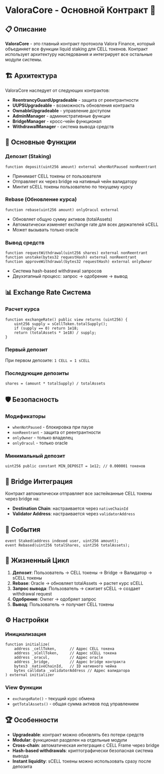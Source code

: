 # ValoraCore - Основной Контракт 🚀

## 📋 Описание

**ValoraCore** - это главный контракт протокола Valora Finance, который объединяет все функции liquid staking для CELL токенов. Контракт использует архитектуру наследования и интегрирует все остальные модули системы.

## 🏗️ Архитектура

ValoraCore наследует от следующих контрактов:
- **ReentrancyGuardUpgradeable** - защита от реентрантности
- **UUPSUpgradeable** - возможность обновления контракта
- **OwnableUpgradeable** - управление доступом
- **AdminManager** - административные функции
- **BridgeManager** - кросс-чейн функционал  
- **WithdrawalManager** - система вывода средств

## 🔧 Основные Функции

### Депозит (Staking)
```solidity
function deposit(uint256 amount) external whenNotPaused nonReentrant
```
- Принимает CELL токены от пользователя
- Отправляет их через bridge на нативный чейн валидатору
- Минтит sCELL токены пользователю по текущему курсу

### Rebase (Обновление курса)
```solidity
function rebase(uint256 amount) onlyOracul external
```
- Обновляет общую сумму активов (totalAssets)
- Автоматически изменяет exchange rate для всех держателей sCELL
- Может вызывать только oracle

### Вывод средств
```solidity
function requestWithdrawal(uint256 shares) external nonReentrant
function unstake(bytes32 requestHash) external nonReentrant
function approveWithdrawal(bytes32 requestHash) external onlyOwner
```
- Система hash-based withdrawal запросов
- Двухэтапный процесс: запрос → одобрение → вывод

## 📊 Exchange Rate Система

### Расчет курса
```solidity
function exchangeRate() public view returns (uint256) {
    uint256 supply = sCellToken.totalSupply();
    if (supply == 0) return 1e18;
    return (totalAssets * 1e18) / supply;
}
```

### Первый депозит
При первом депозите: `1 CELL = 1 sCELL`

### Последующие депозиты
```solidity
shares = (amount * totalSupply) / totalAssets
```

## 🛡️ Безопасность

### Модификаторы
- `whenNotPaused` - блокировка при паузе
- `nonReentrant` - защита от реентрантности  
- `onlyOwner` - только владелец
- `onlyOracul` - только oracle

### Минимальный депозит
```solidity
uint256 public constant MIN_DEPOSIT = 1e12; // 0.000001 токенов
```

## 🌉 Bridge Интеграция

Контракт автоматически отправляет все застейканные CELL токены через bridge на:
- **Destination Chain**: настраивается через `nativeChainId`
- **Validator Address**: настраивается через `validatorAddress` 

## 📝 События

```solidity
event Staked(address indexed user, uint256 amount);
event Rebased(uint256 totalShares, uint256 totalAssets);
```

## 🔄 Жизненный Цикл

1. **Депозит**: Пользователь → CELL токены → Bridge → Валидатор → sCELL токены
2. **Rebase**: Oracle → обновляет totalAssets → растет курс sCELL
3. **Запрос вывода**: Пользователь → сжигает sCELL → создает withdrawal request
4. **Одобрение**: Owner → одобряет запрос
5. **Вывод**: Пользователь → получает CELL токены

## ⚙️ Настройки

### Инициализация
```solidity
function initialize(
    address _cellToken,      // Адрес CELL токена
    address _sCellToken,     // Адрес sCELL токена
    address _oracul,         // Адрес oracle
    address _bridge,         // Адрес bridge контракта
    bytes3 _nativeChainId,   // ID нативного чейна
    bytes calldata _validatorAddress // Адрес валидатора
) external initializer
```

### View Функции
- `exchangeRate()` - текущий курс обмена
- `getTotalAssets()` - общая сумма активов под управлением

## 🏆 Особенности

- **Upgradeable**: контракт можно обновлять без потери средств
- **Modular**: функционал разделен на отдельные модули
- **Cross-chain**: автоматическая интеграция с CELL Frame через bridge
- **Hash-based withdrawals**: криптографически безопасная система вывода
- **Instant liquidity**: sCELL токены можно использовать сразу после депозита 